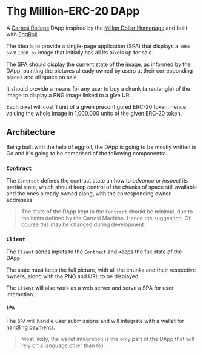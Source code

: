 <!-- markdownlint-disable-file MD013 -->
# Thg Million-ERC-20 DApp

A [Cartesi Rollups](https://github.com/cartesi/rollups) DApp inspired by the [Millon Dollar Homepage](http://www.milliondollarhomepage.com) and built with [EggRoll](https://github.com/gligneul/eggroll).

The idea is to provide a single-page application (SPA) that displays a `1000 px` x `1000 px` image that initially has all its pixels up for sale.

The SPA should display the current state of the image, as informed by the DApp, painting the pictures already owned by users at their corresponding places and all space on sale.

It should provide a means for any user to buy a chunk (a rectangle) of the image to display a PNG image linked to a give URL. 

Each pixel will cost 1 unit of a given preconfigured ERC-20 token, hence valuing the whole image in 1,000,000 units of the given ERC-20 token.

## Architecture

Being built with the help of eggroll, the DApp is going to be mostly written in Go and it's going to be comprised of the following components:

### `Contract`

The `Contract` defines the contract state an how to *advance* or *inspect* its partial state, which should keep control of the chunks of space still available and the ones already owned along, with the corresponding owner addresses.

> The state of the DApp kept in the `Contract` should be minimal, due to the limits defined by the Cartesi Machine.
> Hence the suggestion.
> Of course this may be changed during development.

### `Client`

The `Client` sends inputs to the `Contract` and keeps the full state of the DApp.

The state must keep the full picture, with all the chunks and their respective owners, along with the PNG and URL to be displayed.

The `Client` will also work as a web server and serve a SPA for user interaction.

#### `SPA`

The `SPA` will handle user submissions and will integrate with a wallet for handling payments.

> Most likely, the wallet integration is the only part of the DApp that will rely on a language other than Go.
